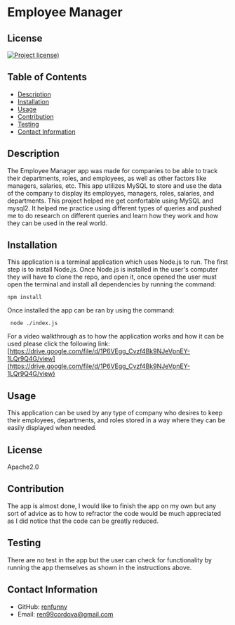 # Employee Manager

## License

[![Project license](https://img.shields.io/badge/license-Apache2.0-green))](https://opensource.org/licenses/Apache-2.0)

## Table of Contents

- [Description](#description)
- [Installation](#installation)
- [Usage](#usage)
- [Contribution](#contribution)
- [Testing](#testing)
- [Contact Information](#contact-information)

## Description

The Employee Manager app was made for companies to be able to track their departments, roles, and employees, as well as other factors like managers, salaries, etc. This app utilizes MySQL to store and use the data of the company to display its employyes, managers, roles, salaries, and departments. This project helped me get confortable using MySQL and mysql2. It helped me practice using different types of queries and pushed me to do research on different queries and learn how they work and how they can be used in the real world.

## Installation

This application is a terminal application which uses Node.js to run. The first step is to install Node.js. Once Node.js is installed in the user's computer they will have to clone the repo, and open it, once opened the user must open the terminal and install all dependencies by running the command:

```
npm install

```

Once installed the app can be ran by using the command:

```
 node ./index.js

```

For a video walkthrough as to how the application works and how it can be used please click the following link: [https://drive.google.com/file/d/1P6VEgg_Cvzf4Bk9NJeVpnEY-1LQr9Q4G/view](https://drive.google.com/file/d/1P6VEgg_Cvzf4Bk9NJeVpnEY-1LQr9Q4G/view)

## Usage

This application can be used by any type of company who desires to keep their employees, departments, and roles stored in a way where they can be easily displayed when needed.

## License

Apache2.0

## Contribution

The app is almost done, I would like to finish the app on my own but any sort of advice as to how to refractor the code would be much appreciated as I did notice that the code can be greatly reduced.

## Testing

There are no test in the app but the user can check for functionality by running the app themselves as shown in the instructions above.

## Contact Information

- GitHub: [renfunny](https://github.com/renfunny)
- Email: [ren99cordova@gmail.com](mailto:ren99cordova@gmail.com)
